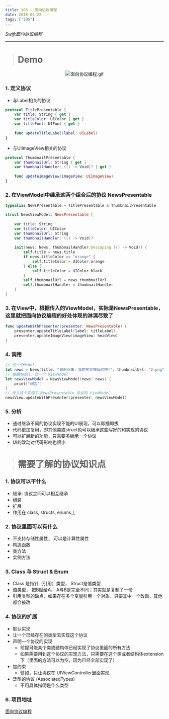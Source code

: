 ```yaml
---
title: iOS - 面向协议编程
date: 2018-04-22
tags: ["iOS"]
---
```


<!--more-->

_Swift面向协议编程_   

---------------

> # Demo

<center>

![面向协议编程.gif](/resources/20180422/9246F2094271C2B7FE767B47122B95EB.gif)
</center>

### 1. 定义协议
* 与Label相关的协议

```swift
protocol TitlePresentable {
    var title: String { get }
    var titleColor: UIColor { get }
    var titleFont: UIFont { get }
    
    func updateTitleLabel(label: UILabel)
}
```

* 与UIImageView相关的协议

```swift
protocol ThumbnailPresentable {
    var thumbnailUrl: String { get }
    var thumbnailHandler: (() -> Void)? { get }
    
    func updateImageView(imageView: UIImageView)
}
```

### 2. 在ViewModel中继承这两个组合后的协议 NewsPresentable

```swift
typealias NewsPresentable = TitlePresentable & ThumbnailPresentable

struct NewsViewModel: NewsPresentable {
 
    var title: String
    var titleColor: UIColor
    var thumbnailUrl: String
    var thumbnailHandler: (() -> Void)?
    
    init(news: News, thumbnailHandler:@escaping (() -> Void)) {
        self.title = news.title
        if news.titleColor == "orange" {
            self.titleColor = UIColor.orange
        } else {
            self.titleColor = UIColor.black
        }
        self.thumbnailUrl = news.thumbnailUrl
        self.thumbnailHandler = thumbnailHandler
    }
}
```

### 3. 在View中，根据传入的ViewModel，实际是NewsPresentable，这里就把面向协议编程的好处体现的淋漓尽致了

```swift
func updateWithPresenter(presenter: NewsPresentable) {
    presenter.updateTitleLabel(label: titleLabel)
    presenter.updateImageView(imageView: headView)
}
```

### 4. 调用
```swift
// 仿一个Model
let news = News(title: "谢谢点击，我的笑容够灿烂吧!", thumbnailUrl: "2.png", titleColor: "black")
// 根据Model，仿一个 ViewModel
let newsViewModel = NewsViewModel(news: news) {
    print("闭包")
}
// 传入这个实现了 NewsPresentable 协议的 ViewModel
newsView.updateWithPresenter(presenter: newsViewModel)
```

### 5. 分析
* 通过继承不同的协议实现不能的UI展现，可以即插即拔
* 代码更加复用，即其他类或struct也可以继承这些写好的和实现的协议
* 可以扩展新的功能，只需要多继承一个协议
* UI的改动对代码影响也很小

> # 需要了解的协议知识点

### 1. 协议可以干什么
* 继承: 协议之间可以相互继承
* 组装
* 扩展
* 作用在 class, structs, enums上

### 2. 协议里面可以有什么
* 不支持存储性属性， 可以是计算性属性
* 构造函数
* 类方法
* 实例方法

### 3. Class 与 Struct & Enum
* Class 是指针（引用）类型， Struct是值类型
* 值类型， 把B赋给A， A与B是完全不同；其实就是复制了一份
* 引用类型的缺点，如果存在多个变量引用一个对象，只要其中一个改动，其他都会被改

### 4. 协议的扩展
* 默认实现
* 让一个已经存在的类型去实现这个协议
* 声明一个协议的实现
  - 前提可能某个类或结构体已经实现了协议里面的所有方法
  - 如果需要用到这个协议的实现方法，只需要在这个类或者结构体extension下（里面的方法可以为空，因为已经全部实现了）
* 加约束
  - 譬如，只让协议在 UIViewController里面实现
* 泛型的协议 (AssociatedTypes)
  - 不用具体指明是什么类型

### 6. 项目地址
[面向协议编程](https://github.com/ihuan/iOS-StudyDemo/tree/master/%E9%AB%98%E7%BA%A7%E5%BC%80%E5%8F%91/01-%E9%9D%A2%E5%90%91%E5%8D%8F%E8%AE%AE%E7%BC%96%E7%A8%8B/)